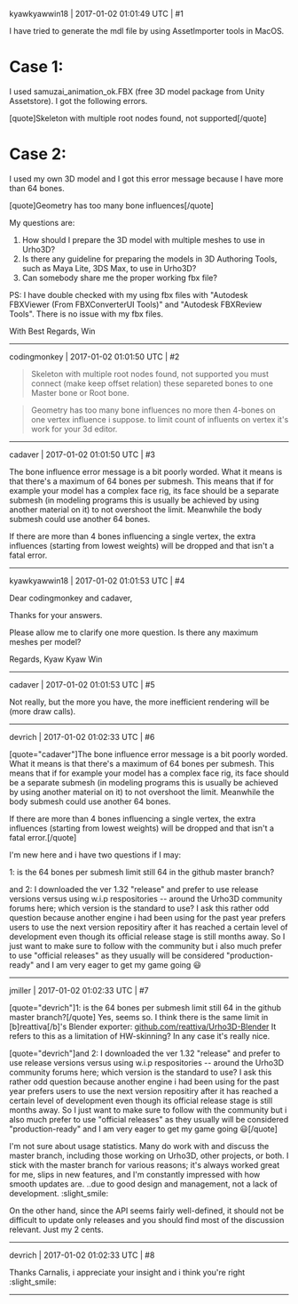 kyawkyawwin18 | 2017-01-02 01:01:49 UTC | #1

I have tried to generate the mdl file by using AssetImporter tools in MacOS.

Case 1:
======
I used samuzai_animation_ok.FBX (free 3D model package from Unity Assetstore).
I got the following errors.

[quote]Skeleton with multiple root nodes found, not supported[/quote]

Case 2:
======
I used my own 3D model and I got this error message because I have more than 64 bones.

[quote]Geometry has too many bone influences[/quote]

My questions are:
1. How should I prepare the 3D model with multiple meshes to use in Urho3D?
2. Is there any guideline for preparing the models in 3D Authoring Tools, such as Maya Lite, 3DS Max, to use in Urho3D?
3. Can somebody share me the proper working fbx file?

PS: I have double checked with my using fbx files with "Autodesk FBXViewer (From FBXConverterUI Tools)" and "Autodesk FBXReview Tools". There is no issue with my fbx files.

With Best Regards,
Win

-------------------------

codingmonkey | 2017-01-02 01:01:50 UTC | #2

>Skeleton with multiple root nodes found, not supported
you must connect (make keep offset relation) these separeted bones to one Master bone or Root bone.

>Geometry has too many bone influences
no more then 4-bones on one vertex influence i suppose. 
to limit count of influents on vertex it's work for your 3d editor.

-------------------------

cadaver | 2017-01-02 01:01:50 UTC | #3

The bone influence error message is a bit poorly worded. What it means is that there's a maximum of 64 bones per submesh. This means that if for example your model has a complex face rig, its face should be a separate submesh (in modeling programs this is usually be achieved by using another material on it) to not overshoot the limit. Meanwhile the body submesh could use another 64 bones.

If there are more than 4 bones influencing a single vertex, the extra influences (starting from lowest weights) will be dropped and that isn't a fatal error.

-------------------------

kyawkyawwin18 | 2017-01-02 01:01:53 UTC | #4

Dear codingmonkey and cadaver,

Thanks for your answers.

Please allow me to clarify one more question.
Is there any maximum meshes per model?

Regards,
Kyaw Kyaw Win

-------------------------

cadaver | 2017-01-02 01:01:53 UTC | #5

Not really, but the more you have, the more inefficient rendering will be (more draw calls).

-------------------------

devrich | 2017-01-02 01:02:33 UTC | #6

[quote="cadaver"]The bone influence error message is a bit poorly worded. What it means is that there's a maximum of 64 bones per submesh. This means that if for example your model has a complex face rig, its face should be a separate submesh (in modeling programs this is usually be achieved by using another material on it) to not overshoot the limit. Meanwhile the body submesh could use another 64 bones.

If there are more than 4 bones influencing a single vertex, the extra influences (starting from lowest weights) will be dropped and that isn't a fatal error.[/quote]


I'm new here and i have two questions if I may:

1:  is the 64 bones per submesh limit still 64 in the github master branch?

and 2: I downloaded the ver 1.32 "release" and prefer to use release versions versus using w.i.p respositories -- around the Urho3D community forums here; which version is the standard to use?  I ask this rather odd question because another engine i had been using for the past year prefers users to use the next version repositiry after it has reached a certain level of development even though its official release stage is still months away.  So I just want to make sure to follow with the community but i also much prefer to use "official releases" as they usually will be considered "production-ready" and I am very eager to get my game going :smiley:

-------------------------

jmiller | 2017-01-02 01:02:33 UTC | #7

[quote="devrich"]1:  is the 64 bones per submesh limit still 64 in the github master branch?[/quote]
Yes, seems so.
I think there is the same limit in [b]reattiva[/b]'s Blender exporter: [github.com/reattiva/Urho3D-Blender](https://github.com/reattiva/Urho3D-Blender)
It refers to this as a limitation of HW-skinning? In any case it's really nice.

[quote="devrich"]and 2: I downloaded the ver 1.32 "release" and prefer to use release versions versus using w.i.p respositories -- around the Urho3D community forums here; which version is the standard to use?  I ask this rather odd question because another engine i had been using for the past year prefers users to use the next version repositiry after it has reached a certain level of development even though its official release stage is still months away.  So I just want to make sure to follow with the community but i also much prefer to use "official releases" as they usually will be considered "production-ready" and I am very eager to get my game going :smiley:[/quote]

I'm not sure about usage statistics. Many do work with and discuss the master branch, including those working on Urho3D, other projects, or both.
I stick with the master branch for various reasons; it's always worked great for me, slips in new features, and I'm constantly impressed with how smooth updates are. ..due to good design and management, not a lack of development.  :slight_smile: 

On the other hand, since the API seems fairly well-defined, it should not be difficult to update only releases and you should find most of the discussion relevant.
Just my 2 cents.

-------------------------

devrich | 2017-01-02 01:02:33 UTC | #8

Thanks Carnalis, i appreciate your insight and i think you're right  :slight_smile:

-------------------------

